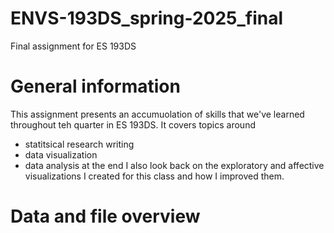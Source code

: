 # ENVS-193DS_spring-2025_final
Final assignment for ES 193DS

# General information
This assignment presents an accumuolation of skills that we've learned throughout teh quarter in ES 193DS. 
It covers topics around 
- statitsical research writing
- data visualization
- data analysis
at the end I also look back on the exploratory and affective visualizations I created for this class and how I improved them.

# Data and file overview
